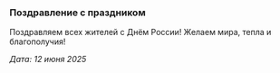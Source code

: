 ### Поздравление с праздником

Поздравляем всех жителей с Днём России! Желаем мира, тепла и благополучия!

_Дата: 12 июня 2025_
